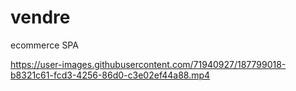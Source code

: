 # vendre
ecommerce SPA



https://user-images.githubusercontent.com/71940927/187799018-b8321c61-fcd3-4256-86d0-c3e02ef44a88.mp4
